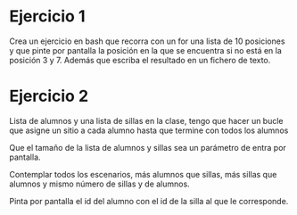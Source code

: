 # Ejercicio 1

Crea un ejercicio en bash que recorra con un for una lista de 10 posiciones y que pinte por pantalla la posición en la 
que se encuentra si no está en la posición 3 y 7. Además que escriba el resultado en un fichero de texto. 

# Ejercicio 2 

Lista de alumnos y una lista de sillas en la clase, tengo que hacer un bucle que asigne un sitio a cada alumno hasta que termine con todos
los alumnos

Que el tamaño de la lista de alumnos y sillas sea un parámetro de entra por pantalla.

Contemplar todos los escenarios, más alumnos que sillas, más sillas que alumnos y mismo número de sillas y de alumnos.

Pinta por pantalla el id del alumno con el id de la silla al que le corresponde.